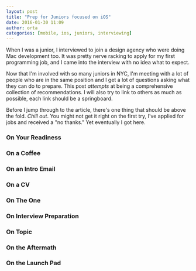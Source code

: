 ```yaml
---
layout: post
title: "Prep for Juniors focused on iOS"
date: 2016-01-30 11:09
author: orta
categories: [mobile, ios, juniors, interviewing]
---
```



When I was a junior, I interviewed to join a design agency who were doing Mac development too. It was pretty nerve racking to apply for my first programming job, and I came into the interview with no idea what to expect.

Now that I'm involved with so many juniors in NYC, I'm meeting with a lot of people who are in the same position and I get a lot of questions asking what they can do to prepare. This post _attempts_ at being a comprehensive collection of recommendations. I will also try to link to others as much as possible, each link should be a springboard.

Before I jump through to the article, there's one thing that should be above the fold. _Chill out_. You might not get it right on the first try, I've applied for jobs and received a "no thanks." Yet eventually I got here.

<!-- more -->

### On Your Readiness
### On a Coffee
### On an Intro Email
### On a CV
### On The One
### On Interview Preparation
### On Topic
### On the Aftermath
### On the Launch Pad